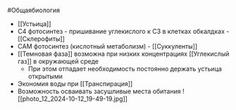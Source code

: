 #Общаябиология 
- [[Устьица]] 
- С4 фотосинтез - пришивание углекислого к С3 в клетках обкалдках - [[Склерофиты]]
- CAM фотосинтез (кислотный метаболизм) - [[Суккуленты]] 
- [[Темновая фаза]] возможна при низких концентрациях [[Углекислый газ]] в окружающей среде
	- При этом отпадает необходимость постоянно держать устьица открытыми
- Экономия воды при [[Транспирация]] 
- Возможность осваивать засушливые места обитания
![[photo_12_2024-10-12_19-49-19.jpg]]